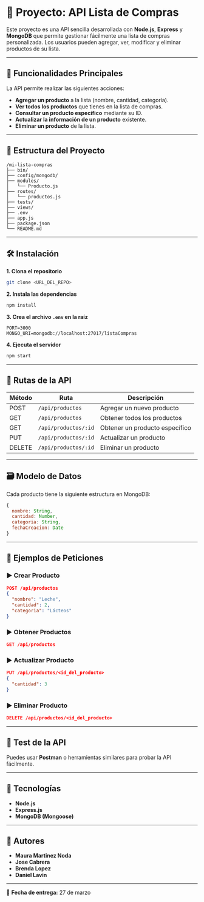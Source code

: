 # 🛒 Proyecto: API Lista de Compras

Este proyecto es una API sencilla desarrollada con **Node.js**, **Express** y **MongoDB** que permite gestionar fácilmente una lista de compras personalizada. Los usuarios pueden agregar, ver, modificar y eliminar productos de su lista.

---

## 🌟 Funcionalidades Principales

La API permite realizar las siguientes acciones:

- **Agregar un producto** a la lista (nombre, cantidad, categoría).
- **Ver todos los productos** que tienes en la lista de compras.
- **Consultar un producto específico** mediante su ID.
- **Actualizar la información de un producto** existente.
- **Eliminar un producto** de la lista.

---

## 📁 Estructura del Proyecto

```
/mi-lista-compras
├── bin/
├── config/mongodb/
├── modules/
│   └── Producto.js
├── routes/
│   └── productos.js
├── tests/
├── views/
├── .env
├── app.js
├── package.json
└── README.md
```

---

## 🛠 Instalación

**1. Clona el repositorio**

```bash
git clone <URL_DEL_REPO>
```

**2. Instala las dependencias**

```bash
npm install
```

**3. Crea el archivo `.env` en la raíz**

```
PORT=3000
MONGO_URI=mongodb://localhost:27017/listaCompras
```

**4. Ejecuta el servidor**

```bash
npm start
```

---

## 📌 Rutas de la API

| Método | Ruta                     | Descripción                      |
|--------|--------------------------|----------------------------------|
| POST   | `/api/productos`         | Agregar un nuevo producto        |
| GET    | `/api/productos`         | Obtener todos los productos      |
| GET    | `/api/productos/:id`     | Obtener un producto específico   |
| PUT    | `/api/productos/:id`     | Actualizar un producto           |
| DELETE | `/api/productos/:id`     | Eliminar un producto             |

---

## 🗃 Modelo de Datos

Cada producto tiene la siguiente estructura en MongoDB:

```javascript
{
  nombre: String,
  cantidad: Number,
  categoria: String,
  fechaCreacion: Date
}
```

---

## 🚩 Ejemplos de Peticiones

### ▶️ Crear Producto

```json
POST /api/productos
{
  "nombre": "Leche",
  "cantidad": 2,
  "categoria": "Lácteos"
}
```

### ▶️ Obtener Productos

```json
GET /api/productos
```

### ▶️ Actualizar Producto

```json
PUT /api/productos/<id_del_producto>
{
  "cantidad": 3
}
```

### ▶️ Eliminar Producto

```json
DELETE /api/productos/<id_del_producto>
```

---

## 🧪 Test de la API

Puedes usar **Postman** o herramientas similares para probar la API fácilmente.

---

## 🚀 Tecnologías

- **Node.js**
- **Express.js**
- **MongoDB (Mongoose)**

---

## 📌 Autores

- **Maura Martinez Noda**
-  **Jose Cabrera**
- **Brenda Lopez**
- **Daniel Lavin**

---

📅 **Fecha de entrega:** 27 de marzo



